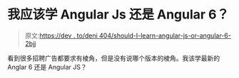 # 我应该学 Angular Js 还是 Angular 6？

> 原文:[https://dev . to/deni 404/should-I-learn-angular-js-or-angular-6-2bjj](https://dev.to/deni404/should-i-learn-angular-js-or-angular-6-2bjj)

看到很多招聘广告都要求有棱角，但是没有说哪个版本的棱角。我该学最新的 Anglar 6 还是 Angular JS？